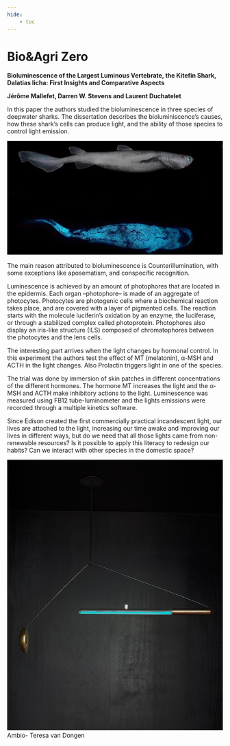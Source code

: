```yaml
---
hide:
    - toc
---
```


# Bio&Agri Zero


**Bioluminescence of the Largest Luminous Vertebrate, the Kitefin Shark, Dalatias licha: First Insights and Comparative Aspects**

**Jérôme Mallefet, Darren W. Stevens and Laurent Duchatelet**

In this paper the authors studied the bioluminescence in three species of deepwater sharks. The dissertation describes the bioluminiscence’s causes, how these shark’s cells can produce light, and the ability of those species to control light emission. 

![](../images/img17.jpg)

The main reason attributed to bioluminescence is Counterillumination, with some exceptions like aposematism, and conspecific recognition. 

Luminescence is achieved by an amount of photophores that are located in the epidermis. Each organ –photophore– is made of an aggregate of photocytes. Photocytes are photogenic cells where a biochemical reaction takes place, and are covered with a layer of pigmented cells. The reaction starts with the molecule luciferin’s oxidation by an enzyme, the luciferase, or through a stabilized complex called photoprotein. Photophores also display an iris-like structure (ILS) composed of chromatophores between the photocytes and the lens cells.

The interesting part arrives when the light changes by hormonal control. In this experiment the authors test the effect of MT (melatonin), α-MSH and ACTH in the light changes. Also Prolactin triggers light in one of the species. 

The trial was done by immersion of skin patches in different concentrations of the different hormones. The hormone MT increases the light and the α-MSH and ACTH make inhibitory actions to the light. Luminescence was measured using FB12 tube-luminometer and the lights emissions were recorded through a multiple kinetics software. 

Since Edison created the first commercially practical incandescent light, our lives are attached to the light, increasing our time awake and improving our lives in different ways, but do we need that all those lights came from non-renewable resources? Is it possible to apply this literacy to redesign our habits? Can we interact with other species in the domestic space? 

![](../images/img18.jpg)
Ambio- Teresa van Dongen
